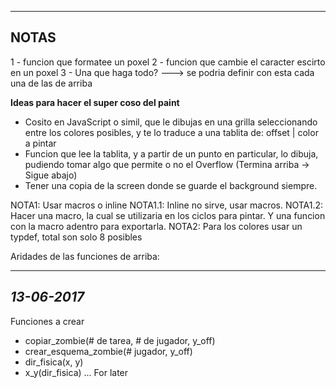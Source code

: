 ---------------------------------------------------
  NOTAS
  ---------------------------------------------------

1 - funcion que formatee un poxel
2 - funcion que cambie el caracter escirto en un poxel
3 - Una que haga todo? ---> se podria definir con esta cada una de las de arriba

__Ideas para hacer el super coso del paint__
- Cosito en JavaScript o simil, que le dibujas en una grilla seleccionando entre los colores posibles, y te lo traduce a una tablita de:
offset | color a pintar
- Funcion que lee la tablita, y a partir de un punto en particular, lo dibuja, pudiendo tomar algo que permite o no el Overflow (Termina arriba -> Sigue abajo)
- Tener una copia de la screen donde se guarde el background siempre.

NOTA1:    Usar macros o inline
NOTA1.1:  Inline no sirve, usar macros.
NOTA1.2:  Hacer una macro, la cual se utilizaria en los ciclos para pintar. Y una funcion con la macro adentro para exportarla.
NOTA2:    Para los colores usar un typdef, total son solo 8 posibles

Aridades de las funciones de arriba:

---------------------------------------------------
*13-06-2017*
---------------------------------------------------
Funciones a crear
- copiar_zombie(# de tarea, # de jugador, y_off)
- crear_esquema_zombie(# jugador, y_off)
- dir_fisica(x, y)
- x_y(dir_fisica) ... For later
